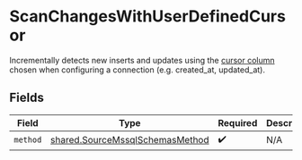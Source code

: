 # ScanChangesWithUserDefinedCursor

Incrementally detects new inserts and updates using the <a href="https://docs.airbyte.com/understanding-airbyte/connections/incremental-append/#user-defined-cursor">cursor column</a> chosen when configuring a connection (e.g. created_at, updated_at).


## Fields

| Field                                                                              | Type                                                                               | Required                                                                           | Description                                                                        |
| ---------------------------------------------------------------------------------- | ---------------------------------------------------------------------------------- | ---------------------------------------------------------------------------------- | ---------------------------------------------------------------------------------- |
| `method`                                                                           | [shared.SourceMssqlSchemasMethod](../../models/shared/sourcemssqlschemasmethod.md) | :heavy_check_mark:                                                                 | N/A                                                                                |